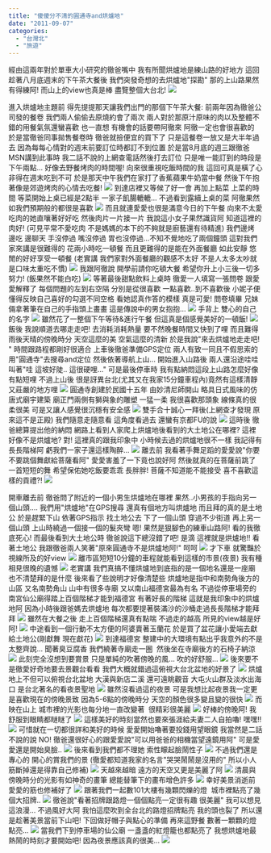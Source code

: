 ```yaml
---
title: "傻傻分不清的圓通寺and烘爐地"
date: "2011-09-07"
categories: 
  - "台灣北"
  - "旅遊"
---
```


經由這兩年對於單車大小研究的徹爸嘴中 我有所聞烘爐地是練山路的好地方 這回趁著八月底週末的下午茶大餐後 我們突發奇想的去烘爐地"探勘" 那的上山路果然有得練阿! 而山上的view也真是棒 盡覽整個大台北! ![](images/6091402490_eaf292f2c7.jpg)

進入烘爐地主題前 得先提提那天讓我們出門的那個下午茶大餐: 前兩年因為徹爸公司發的餐卷 我們兩人偷偷去原燒約會了兩次 兩人對於那原汁原味的肉以及整體不錯的用餐氣氛還蠻喜歡 也一直想 有機會的話要帶阿徹來 阿徹一定也會很喜歡的 於是當徹爸同事拋售餐卷時 徹爸就撿便宜的買下了 只是這餐卷一放又是大半年過去 因為每每心情對的週末前要訂位時都訂不到位置 於是當8月底的週三跟徹爸MSN講到此事時 我二話不說的上網查電話然後打去訂位 只是唯一能訂到的時段是下午兩點... 好像去野餐烤肉的時間喔! 向來很重視吃飯時間的我 這回可真是橫了心 非得在週末吃到不可 於是那天中午我們在家打了香蕉蘋果牛奶當中餐 然後下午抱著像是郊遊烤肉的心情去吃餐! ![](images/6091408742_7a8cbc9b2e.jpg) 到達店裡又等候了好一會 再加上點菜 上菜的時間 等菜開始上桌已經是2點半 一家子飢腸轆轆... 不過看到露續上桌的菜 阿徹果然如我們預期般的都很是喜歡 ![](images/6090866631_10f652f932.jpg) 而且就連愛愛也很是滿意今日的下午餐 向來不太愛吃肉的她直嚷著好好吃 然後肉片一片接一片 我說這小女子果然識貨阿 知道這裡的肉好! (可見平常不愛吃肉 不是媽媽的本下的不夠就是廚藝還有待精進) 我們邊烤 邊吃 邊聊天 手沒停過 嘴沒停過 胃也沒停過...不知不覺地吃了兩個鐘頭 這對我們家來講是很難得的 花兩小時吃一頓餐 而且更難得的是能在外面餐廳 如此安靜 悠閒的好好享受一頓餐 (老實講 我們家對外面餐廳的觀感不太好 不是人太多太吵就是口味太重吃不慣) ![](images/6091408292_f41f1b64e0.jpg) 我跟阿徹說 開學前請你吃頓大餐 希望你升上小三後一切多努力! (飯果然不能白吃) ![](images/6090866135_147389e456.jpg) 等著最後甜點飲料上桌時 徹愛一人填寫一張問卷 跟愛愛解釋了 每個問題的左到右空隔 分別是從很喜歡 一點喜歡..到不喜歡後 小妮子便懂得反映自己喜好的勾選不同空格 看她認真作答的模樣 真是可愛! 問卷填畢 兄妹倆拿著筆在自己的手指頭上畫畫 這是傳說中的男女抱抱... ![](images/6091407834_27643a0428.jpg) 手背上 雙心的自己的名字 ![](images/6091407698_7d96c5b95e.jpg) 雖然花了一整個下午等待&進行午餐 但這真是個感覺美好的一頓飯! ![](images/6091407316_4bd15a684f.jpg) 飯後 我說順道去哪走走吧! 去消耗消耗熱量 要不然晚餐時間又快到了哩 而且難得雨後天晴的傍晚時分 天空這麼的美 空氣這麼的清新 於是我說"來去烘爐地走走吧! " 時間跟路程都剛好很適合 上車後徹爸準備GPS定位 兩人有致一同且不假思索的用"圓通寺"去搜尋and定位 然後依著導航上山... 開始進入山路後 兩人還沿途哇哇叫著"哇 這坡好陡.. 這很硬哩..." 可是最後停車時 我有點納悶這段上山路怎麼好像有點短哩 不過上山後 很是訝異台北(尤其又在我家15分鐘車程內)竟然有這樣清靜又莊嚴的地方哩 ![](images/6091407192_57bf2c581e.jpg) 圓通寺創建於民國十五年 由妙清尼師開山 略具日式風味的仿唐式廟宇建築 廟正門兩側有獅與象的雕塑 一猛一柔 我很喜歡那頭象 線條真的很柔很美 可是又讓人感覺很沉穩有安全感 ![](images/6090865261_f1a39a4afe.jpg) 雙手合十誠心一拜後(上網查才發現 原來這不是正殿) 我們隨意走隨意看 這角度看過去 還蠻有京都FU的說 ![](images/6091406416_401b02bb8b.jpg) 這時後 徹爸總算提出他的納悶 網路上看到人家爬上烘爐地後看到的大土地公在哪裡? 這裡好像不是烘爐地? 對! 這裡真的跟我印象中 小時候去過的烘爐地很不一樣 我記得有長長階梯阿 虧我們一家子還這樣陶醉... ![](images/6090864537_e938ef388e.jpg) 離去前 我看著手舞足蹈的愛愛說"你要不要跳個舞獻給菩薩看阿" 愛愛害羞了一下竟也說好阿 然後就真的在菩薩前跳了一首短短的舞 希望保佑她吃飯要乖乖 長胖胖! 菩薩不知道能不能接受 喜不喜歡這樣的貢禮?! ![](images/6090865103_9d8081bd12.jpg) 

開車離去前 徹爸問了附近的一個小男生烘爐地在哪裡 果然..小男孩的手指向另一個山頭.... 我們用"烘爐地"在GPS搜尋 還真有個地方叫烘爐地 而且拜的真的是土地公 於是趕緊下山 依著GPS指示 找土地公去 下了一個山頭 穿過不少街道 再上另一個山頭 上山時繞過一個接一個的髮夾彎 嗯! 果然是狠腳色的練車山路阿! 看的我徹底死心! 而最後看到大土地公時 徹爸說這下總沒錯了吧! 是滴 這裡就是烘爐地!! 看著土地公 我跟徹爸兩人笑著"原來圓通寺不是烘爐地阿!" 呵呵 ![](images/6091406032_850e948313.jpg) 才下車 就驚豔於視線所及的好view ![](images/6091405940_0e9ef4d326.jpg) 離市區短短10分鐘的車程就能看到這樣的市景(夜景) 我有種相見很晚的遺憾 ![](images/6091405822_d42bea4eff.jpg) 老實講 我們真搞不懂烘爐地到底指的是一個地名還是一座廟 也不清楚拜的是什麼 後來看了些說明才好像清楚些 烘爐地是指中和南勢角後方的山區 又名南勢角山 山中有很多寺廟 又以南山福德宮最為有名 不過從停車場旁的南宮仙公廟得踏上百個階梯才能到福德宮 有著好長的階梯 這就是我印象中的烘爐地阿 因為小時後跟爸媽去烘爐地 每次都要提著裝滿沙的沙桶走過長長階梯才能拜拜 ![](images/6091405700_1287a38b30.jpg) 雖然在大餐之後 走上百個階梯還真有點喘 不過走的越高 所見的view越是好阿! ![](images/6091405456_9172a2ec3d.jpg) 中途看到一個行動不太方便的阿婆賣著玉蘭花 於是買了盆花讓小愛端去獻給土地公(剛獻舞 現在獻花) ![](images/6091405346_0c7d45b87f.jpg) 到達福德宮 整建中的大環境有點出乎我意外的不是太整齊說... 聞著臭豆腐香 我們繞著寺廟走一圈  然後坐在寺廟後方的石椅子納涼 ![](images/6090863233_9ca31db55b.jpg) 此刻完全沒想到要賞景 只是單純的吹著傍晚的風... 吹的好舒服... ![](images/6091404706_4ee3eaaf13.jpg) 後來要不是徹愛好奇地要去景觀台看看 我們大概就錯過這俯視大台北盆地的好景了 ![](images/6091404578_2ebd1ebc80.jpg) 烘爐地上不但可以俯視台北盆地 大漢與新店二溪 還可遠眺觀音 大屯火山群及淡水出海口 是台北著名的看夜景聖地 ![](images/6090861045_724a1b648f.jpg) 雖然沒看過這的夜景 可是我想比起夜景我一定更是喜歡現在的傍晚景致 因為5-6點的傍晚時分 天空的顏色很多變且變的很快 ![](images/6090862701_2a5c55b5dd.jpg) 而映在山上 城市裡的光影也每分地一直改變著  很精彩很美麗 ![](images/6090861899_430eab22a1.jpg) 好棒的傍晚阿! 我舒服到眼睛都瞇瞇了 ![](images/6090862585_b528910947.jpg) 這樣美好的時刻當然也要來張涯給夫妻二人自拍嚕! 嘿嘿!! ![](images/6091404066_1398f5220d.jpg) 可惜就在一切都很詳和美好的時候 愛愛開始嚕著要投錢用望眼鏡 我當然是二話不說的說 NO! 徹爸還很好心的跟愛愛說"可以用爸爸的相機當望遠鏡用阿" 可是愛愛還是開始臭臉.. ![](images/6091403638_902c11d5d6.jpg) 後來看到我們都不理她 索性矇起臉鬧性子 ![](images/6090861567_67392869ab.jpg) 不過我們還是專心的 開心的賞我們的景 (徹愛都知道我家的名言"哭哭鬧鬧是沒用的" 所以小人筋斷掉還是得靠自己修補) ![](images/6090861741_2d7ec525a0.jpg) 天越來越暗 遠方的天空又更是美麗了阿 ![](images/6090861451_b588c4273c.jpg) 清晨與傍晚時分的光影有如神奇的畫筆 總能替筆下的畫布增色許多 ![](images/6090861325_fa3bbc5c2e.jpg) 幸好美景消逝前 愛愛的筋也修補好了 ![](images/6091402856_f08008b702.jpg) 跟著我們一起數101大樓有幾顆閃爍的燈  城市裡點亮了幾個大招牌.. ![](images/6090861151_acde4c785c.jpg) 徹爸說"看著招牌跟路燈一個個點亮一定很有趣 很美麗" 我可以想見這浪漫... 不過風好大阿 我怕這麼吹到全台北的路燈招牌點亮 我的頭也裂了 所以還是趁著美景當前下山吧! 下回做好帽子與點心的準備 再來這野餐 數著一顆顆的燈點亮...  ![](images/6091402378_2055096275.jpg) 當我們下到停車場的仙公廟 一盞盞的紅燈籠也都點亮了 我想烘爐地最熱鬧的時刻才要開始吧! 因為夜景應該真的很美... ![](images/6090860639_c97691246f.jpg)
